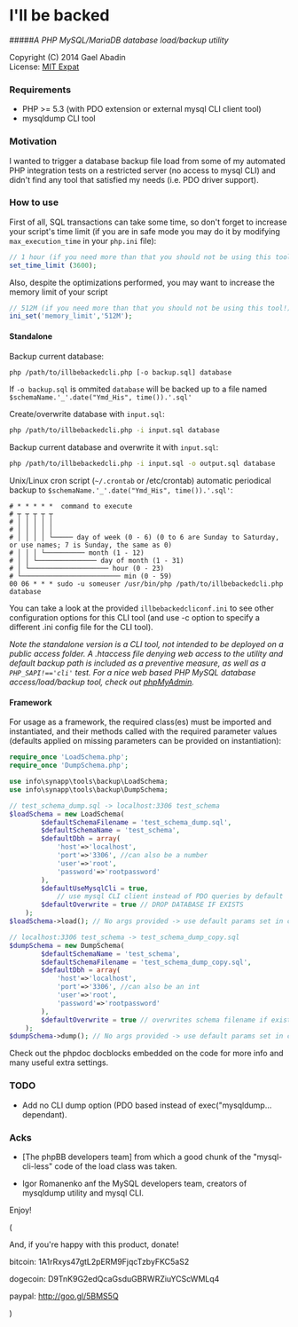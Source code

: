 I'll be backed
==============
#####*A PHP MySQL/MariaDB database load/backup utility*

 Copyright (C) 2014 Gael Abadin<br/>
 License: [MIT Expat][1]<br />


### Requirements

* PHP >= 5.3 (with PDO extension or external mysql CLI client tool)
* mysqldump CLI tool

### Motivation

I wanted to trigger a database backup file load from some of my automated PHP 
integration tests on a restricted server (no access to mysql CLI) and didn't 
find any tool that satisfied my needs (i.e. PDO driver support).
 
### How to use

First of all, SQL transactions can take some time, so don't forget to increase 
your script's time limit (if you are in safe mode you may do it by modifying 
`max_execution_time` in your `php.ini` file):
 
```php
// 1 hour (if you need more than that you should not be using this tool!)
set_time_limit (3600); 
```

Also, despite the optimizations performed, you may want to increase the memory 
limit of your script
 
```php
// 512M (if you need more than that you should not be using this tool!)
ini_set('memory_limit','512M');
```

#### Standalone

Backup current database:
```bash
php /path/to/illbebackedcli.php [-o backup.sql] database
```
If `-o backup.sql` is ommited `database` will be backed up to a file named 
`$schemaName.'_'.date("Ymd_His", time()).'.sql'`

Create/overwrite database with `input.sql`:
```bash
php /path/to/illbebackedcli.php -i input.sql database
```

Backup current database and overwrite it with `input.sql`:
```bash
php /path/to/illbebackedcli.php -i input.sql -o output.sql database
```

Unix/Linux cron script (`~/.crontab` or /etc/crontab) automatic periodical 
backup to `$schemaName.'_'.date("Ymd_His", time()).'.sql'`: 
```
# * * * * *  command to execute
# ┬ ┬ ┬ ┬ ┬
# │ │ │ │ │
# │ │ │ │ │
# │ │ │ │ └───── day of week (0 - 6) (0 to 6 are Sunday to Saturday, or use names; 7 is Sunday, the same as 0)
# │ │ │ └────────── month (1 - 12)
# │ │ └─────────────── day of month (1 - 31)
# │ └──────────────────── hour (0 - 23)
# └───────────────────────── min (0 - 59)
00 06 * * * sudo -u someuser /usr/bin/php /path/to/illbebackedcli.php database
```

You can take a look at the provided `illbebackedcliconf.ini` to see other 
configuration options for this CLI tool (and use -c option to specify a 
different .ini config file for the CLI tool).

_Note the standalone version is a CLI tool, not intended to be deployed on a 
public access folder. A .htaccess file denying web access to the utility and
default backup path is included as a preventive measure, as well as a 
`PHP_SAPI!=='cli'` test. For a nice web based PHP MySQL database 
access/load/backup tool, check out [phpMyAdmin](http://www.phpmyadmin.net)._

#### Framework

For usage as a framework, the required class(es) must be imported and 
instantiated, and their methods called with the required parameter values 
(defaults applied on missing parameters can be provided on instantiation):

```php
require_once 'LoadSchema.php';
require_once 'DumpSchema.php';

use info\synapp\tools\backup\LoadSchema;
use info\synapp\tools\backup\DumpSchema;

// test_schema_dump.sql -> localhost:3306 test_schema 
$loadSchema = new LoadSchema(
        $defaultSchemaFilename = 'test_schema_dump.sql', 
        $defaultSchemaName = 'test_schema', 
        $defaultDbh = array(
            'host'=>'localhost',
            'port'=>'3306', //can also be a number
            'user'=>'root',
            'password'=>'rootpassword'
        ), 
        $defaultUseMysqlCli = true,
            // use mysql CLI client instead of PDO queries by default
        $defaultOverwrite = true // DROP DATABASE IF EXISTS
    );
$loadSchema->load(); // No args provided -> use default params set in construct

// localhost:3306 test_schema -> test_schema_dump_copy.sql
$dumpSchema = new DumpSchema(
        $defaultSchemaName = 'test_schema', 
        $defaultSchemaFilename = 'test_schema_dump_copy.sql', 
        $defaultDbh = array(
            'host'=>'localhost',
            'port'=>'3306', //can also be an int
            'user'=>'root',
            'password'=>'rootpassword'
        ), 
        $defaultOverwrite = true // overwrites schema filename if exists
    );
$dumpSchema->dump(); // No args provided -> use default params set in construct
```

Check out the phpdoc docblocks embedded on the code for more info and many 
useful extra settings.

### TODO

* Add no CLI dump option (PDO based instead of exec("mysqldump... dependant).

### Acks

- [The phpBB developers team] from which a good chunk of the "mysql-cli-less"
code of the load class was taken.

- Igor Romanenko anf the MySQL developers team, creators of mysqldump utility 
and mysql CLI.


Enjoy!

(

And, if you're happy with this product, donate! 

bitcoin: 1A1rRxys47gtL2pERM9FjqcTzbyFKC5aS2 

dogecoin: D9TnK9G2edQcaGsduGBRWRZiuYCScWMLq4

paypal: http://goo.gl/5BMS5Q

)


[1]: https://raw.githubusercontent.com/elcodedocle/illbebacked/master/LICENSE
